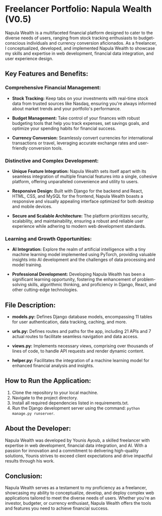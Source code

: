 # Freelancer Portfolio: Napula Wealth (V0.5)

Napula Wealth is a multifaceted financial platform designed to cater to the diverse needs of users, ranging from stock tracking enthusiasts to budget-conscious individuals and currency conversion aficionados. As a freelancer, I conceptualized, developed, and implemented Napula Wealth to showcase my skills and expertise in web development, financial data integration, and user experience design.

## Key Features and Benefits:

### Comprehensive Financial Management:
- **Stock Tracking:** Keep tabs on your investments with real-time stock data from trusted sources like Nasdaq, ensuring you're always informed about market trends and your portfolio's performance.
  
- **Budget Management:** Take control of your finances with robust budgeting tools that help you track expenses, set savings goals, and optimize your spending habits for financial success.
  
- **Currency Conversion:** Seamlessly convert currencies for international transactions or travel, leveraging accurate exchange rates and user-friendly conversion tools.

### Distinctive and Complex Development:
- **Unique Feature Integration:** Napula Wealth sets itself apart with its seamless integration of multiple financial features into a single, cohesive platform, offering unparalleled convenience and utility to users.
  
- **Responsive Design:** Built with Django for the backend and React, HTML, CSS, and MySQL for the frontend, Napula Wealth boasts a responsive and visually appealing interface optimized for both desktop and mobile devices.
  
- **Secure and Scalable Architecture:** The platform prioritizes security, scalability, and maintainability, ensuring a robust and reliable user experience while adhering to modern web development standards.

### Learning and Growth Opportunities:
- **AI Integration:** Explore the realm of artificial intelligence with a tiny machine learning model implemented using PyTorch, providing valuable insights into AI development and the challenges of data processing and model training.
  
- **Professional Development:** Developing Napula Wealth has been a significant learning opportunity, fostering the enhancement of problem-solving skills, algorithmic thinking, and proficiency in Django, React, and other cutting-edge technologies.

## File Description:

- **models.py:** Defines Django database models, encompassing 11 tables for user authentication, data tracking, caching, and more.
  
- **urls.py:** Defines routes and paths for the app, including 21 APIs and 7 actual routes to facilitate seamless navigation and data access.
  
- **views.py:** Implements necessary views, comprising over thousands of lines of code, to handle API requests and render dynamic content.
  
- **helper.py:** Facilitates the integration of a machine learning model for enhanced financial analysis and insights.

## How to Run the Application:

1. Clone the repository to your local machine.
2. Navigate to the project directory.
3. Install all required dependencies listed in requirements.txt.
4. Run the Django development server using the command: `python manage.py runserver`.

## About the Developer:
Napula Wealth was developed by Younis Ayoub, a skilled freelancer with expertise in web development, financial data integration, and AI. With a passion for innovation and a commitment to delivering high-quality solutions, Younis strives to exceed client expectations and drive impactful results through his work.

## Conclusion:
Napula Wealth serves as a testament to my proficiency as a freelancer, showcasing my ability to conceptualize, develop, and deploy complex web applications tailored to meet the diverse needs of users. Whether you're an investor, budgeter, or currency enthusiast, Napula Wealth offers the tools and features you need to achieve financial success.
